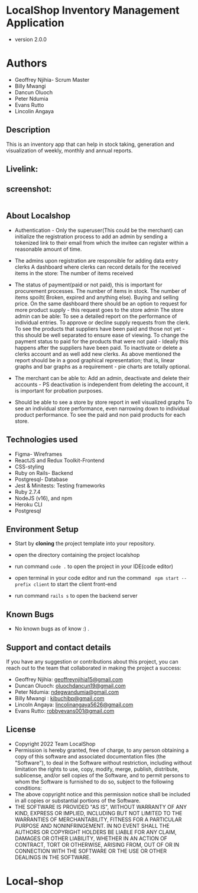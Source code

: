 # LocalShop Inventory Management Application
- version 2.0.0

# Authors
- Geoffrey Njihia- Scrum Master
- Billy Mwangi
- Dancun Oluoch
- Peter Ndumia
- Evans Rutto
- Lincolin Angaya

## Description

This is an inventory app that can help in stock taking, generation and visualization of weekly, monthly and annual reports.

## Livelink:


## screenshot:

<img src="./client/public/Localshop.png" alt="">

## About Localshop

- Authentication - Only the superuser(This could be the merchant) can initialize the registration process to add an admin by sending a tokenized link to their email from which the invitee can register within a reasonable amount of time.

- The admins upon registration are responsible for adding data entry clerks
A dashboard where clerks can record details for the received items in the store:
The number of items received
- The status of payment(paid or not paid), this is important for procurement processes.
The number of items in stock.
The number of items spoilt( Broken, expired and anything else).
Buying and selling price.
On the same dashboard there should be an option to request for more product supply - this request goes to the store admin
The store admin can be able:
To see a detailed report on the performance of individual entries.
To approve or decline supply requests from the clerk.
To see the products that suppliers have been paid and those not yet - this should be well separated to ensure ease of viewing.
To change the payment status to paid for the products that were not paid - Ideally this happens after the suppliers have been paid.
To inactivate or delete a clerks account and as well add new clerks.
As above mentioned the report should be in a good graphical representation; that is, linear graphs and bar graphs as a requirement - pie charts are totally optional.
- The merchant can be able to:
Add an admin, deactivate and delete their accounts - PS deactivation is independent from deleting the account, it is important for probation purposes.
- Should be able to see a store by store report in well visualized graphs
To see an individual store performance, even narrowing down to individual product performance.
To see the paid and non paid products for each store.

## Technologies used
- Figma- Wireframes
- ReactJS and Redux Toolkit-Frontend
- CSS-styling
- Ruby on Rails- Backend
- Postgresql- Database
- Jest & Minitests: Testing frameworks
- Ruby 2.7.4
- NodeJS (v16), and npm
- Heroku CLI
- Postgresql


## Environment Setup

- Start by **cloning**  the project template into your repository.

- open the directory containing the project localshop

- run command 
`code .` 
to open the project in your IDE(code editor)

- open terminal in your code editor and run the command
 ``` npm start --prefix client```
 to start the client front-end


-  run command
  ```rails s```
  to open the backend server 


## Known Bugs

- No known bugs as of know :) .

## Support and contact details

If you have any suggestion or contributions about this project, you can reach out to the team that collaborated in making the project a success:
- Geoffrey Njihia: geoffreynjihia15@gmail.com
- Duncan Oluoch: oluochdancun19@gmail.com
- Peter Ndumia: ndegwandumia@gmail.com
- Billy Mwangi : kibuchibp@gmail.com
- Lincoln Angaya: lincolinangaya5626@gmail.com
- Evans Rutto: robbyevans001@gmail.com

## License
- Copyright 2022 Team LocalShop
- Permission is hereby granted, free of charge, to any person obtaining a copy of this software and associated documentation files (the "Software"), to deal in the Software without restriction, including without limitation the rights to use, copy, modify, merge, publish, distribute, sublicense, and/or sell copies of the Software, and to permit persons to whom the Software is furnished to do so, subject to the following conditions:
- The above copyright notice and this permission notice shall be included in all copies or substantial portions of the Software.
- THE SOFTWARE IS PROVIDED "AS IS", WITHOUT WARRANTY OF ANY KIND, EXPRESS OR IMPLIED, INCLUDING BUT NOT LIMITED TO THE WARRANTIES OF MERCHANTABILITY, FITNESS FOR A PARTICULAR PURPOSE AND NONINFRINGEMENT. IN NO EVENT SHALL THE AUTHORS OR COPYRIGHT HOLDERS BE
LIABLE FOR ANY CLAIM, DAMAGES OR OTHER LIABILITY, WHETHER IN AN ACTION OF CONTRACT, TORT OR OTHERWISE, ARISING FROM, OUT OF OR IN CONNECTION WITH THE SOFTWARE OR THE USE OR OTHER DEALINGS IN THE SOFTWARE.




# Local-shop

